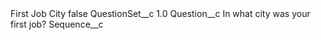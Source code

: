 <?xml version="1.0" encoding="UTF-8"?>
<CustomMetadata xmlns="http://soap.sforce.com/2006/04/metadata" xmlns:xsi="http://www.w3.org/2001/XMLSchema-instance" xmlns:xsd="http://www.w3.org/2001/XMLSchema">
    <label>First Job City</label>
    <protected>false</protected>
    <values>
        <field>QuestionSet__c</field>
        <value xsi:type="xsd:double">1.0</value>
    </values>
    <values>
        <field>Question__c</field>
        <value xsi:type="xsd:string">In what city was your first job?</value>
    </values>
    <values>
        <field>Sequence__c</field>
        <value xsi:nil="true"/>
    </values>
</CustomMetadata>
